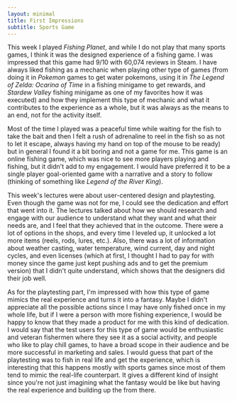 ```yaml
---
layout: minimal
title: First Impressions
subtitle: Sports Game
---
```


This week I played *Fishing Planet*, and while I do not play that many sports games, I think it was the designed experience of a fishing game. I was impressed that this game had 9/10 with 60,074 reviews in Steam. I have always liked fishing as a mechanic when playing other type of games (from doing it in *Pokemon* games to get water pokemons, using it in *The Legend of Zelda: Ocarina of Time* in a fishing minigame to get rewards, and *Stardew Valley* fishing minigame as one of my favorites how it was executed) and how they implement this type of mechanic and what it contributes to the experience as a whole, but it was always as the means to an end, not for the activity itself.
 
Most of the time I played was a peaceful time while waiting for the fish to take the bait and then I felt a rush of adrenaline to reel in the fish so as not to let it escape, always having my hand on top of the mouse to be ready) but in general I found it a bit boring and not a game for me. This game is an online fishing game, which was nice to see more players playing and fishing, but it didn't add to my engagement. I would have preferred it to be a single player goal-oriented game with a narrative and a story to follow (thinking of something like *Legend of the River King*).
 
This week's lectures were about user-centered design and playtesting. Even though the game was not for me, I could see the dedication and effort that went into it. The lectures talked about how we should research and engage with our audience to understand what they want and what their needs are, and I feel that they achieved that in the outcome. There were a lot of options in the shops, and every time I leveled up, it unlocked a lot more items (reels, rods, lures, etc.). Also, there was a lot of information about weather casting, water temperature, wind current, day and night cycles, and even licenses (which at first, I thought I had to pay for with money since the game just kept pushing ads and to get the premium version) that I didn't quite understand, which shows that the designers did their job well.
 
As for the playtesting part, I'm impressed with how this type of game mimics the real experience and turns it into a fantasy. Maybe I didn't appreciate all the possible actions since I may have only fished once in my whole life, but if I were a person with more fishing experience, I would be happy to know that they made a product for me with this kind of dedication. I would say that the test users for this type of game would be enthusiastic and veteran fishermen where they see it as a social activity, and people who like to play chill games, to have a broad scope in their audience and be more successful in marketing and sales. I would guess that part of the playtesting was to fish in real life and get the experience, which is interesting that this happens mostly with sports games since most of them tend to mimic the real-life counterpart. It gives a different kind of insight since you're not just imagining what the fantasy would be like but having the real experience and building up the from there.
